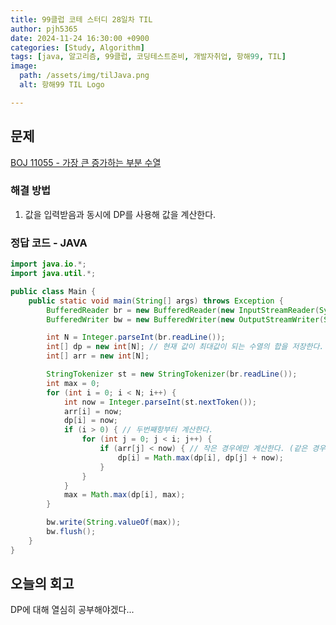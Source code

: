 ```yaml
---
title: 99클럽 코테 스터디 28일차 TIL
author: pjh5365
date: 2024-11-24 16:30:00 +0900
categories: [Study, Algorithm]
tags: [java, 알고리즘, 99클럽, 코딩테스트준비, 개발자취업, 항해99, TIL]
image:
  path: /assets/img/tilJava.png
  alt: 항해99 TIL Logo

---
```


## 문제

[BOJ 11055 - 가장 큰 증가하는 부분 수열 ](https://www.acmicpc.net/problem/11055)

### 해결 방법

1. 값을 입력받음과 동시에 DP를 사용해 값을 계산한다.

### 정답 코드 - JAVA

```java
import java.io.*;
import java.util.*;

public class Main {
    public static void main(String[] args) throws Exception {
        BufferedReader br = new BufferedReader(new InputStreamReader(System.in));
        BufferedWriter bw = new BufferedWriter(new OutputStreamWriter(System.out));

        int N = Integer.parseInt(br.readLine());
        int[] dp = new int[N]; // 현재 값이 최대값이 되는 수열의 합을 저장한다.
        int[] arr = new int[N];

        StringTokenizer st = new StringTokenizer(br.readLine());
        int max = 0;
        for (int i = 0; i < N; i++) {
            int now = Integer.parseInt(st.nextToken());
            arr[i] = now;
            dp[i] = now;
            if (i > 0) { // 두번째항부터 계산한다.
                for (int j = 0; j < i; j++) {
                    if (arr[j] < now) { // 작은 경우에만 계산한다. (같은 경우는 제외)
                        dp[i] = Math.max(dp[i], dp[j] + now);
                    }
                }
            }
            max = Math.max(dp[i], max);
        }

        bw.write(String.valueOf(max));
        bw.flush();
    }
}
```

## 오늘의 회고

DP에 대해 열심히 공부해야겠다...
